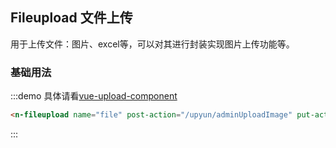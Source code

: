 ## Fileupload 文件上传

用于上传文件：图片、excel等，可以对其进行封装实现图片上传功能等。

### 基础用法

:::demo 具体请看[vue-upload-component](https://github.com/lian-yue/vue-upload-component/)
```html
<n-fileupload name="file" post-action="/upyun/adminUploadImage" put-action="/upyun/adminUploadImage"></d-fileupload>
```
:::
